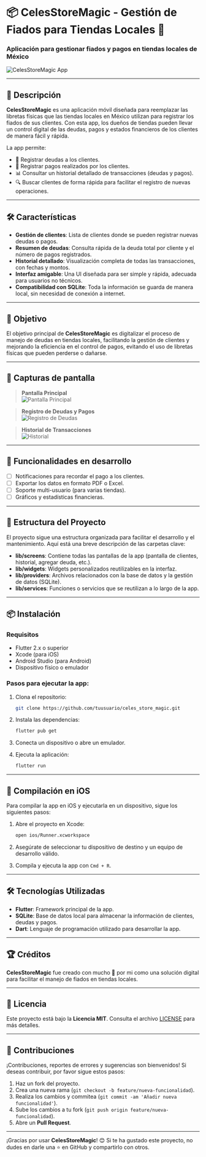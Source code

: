 
# 📦 CelesStoreMagic - Gestión de Fiados para Tiendas Locales 🏪

### Aplicación para gestionar fiados y pagos en tiendas locales de México

![CelesStoreMagic App](./assets/images/preview.png) <!-- Puedes agregar capturas de pantalla si tienes imágenes -->

---

## 🚀 Descripción

**CelesStoreMagic** es una aplicación móvil diseñada para reemplazar las libretas físicas que las tiendas locales en México utilizan para registrar los fiados de sus clientes. Con esta app, los dueños de tiendas pueden llevar un control digital de las deudas, pagos y estados financieros de los clientes de manera fácil y rápida. 

La app permite:
- 📝 Registrar deudas a los clientes.
- 💸 Registrar pagos realizados por los clientes.
- 📊 Consultar un historial detallado de transacciones (deudas y pagos).
- 🔍 Buscar clientes de forma rápida para facilitar el registro de nuevas operaciones.

---

## 🛠️ Características

- **Gestión de clientes**: Lista de clientes donde se pueden registrar nuevas deudas o pagos.
- **Resumen de deudas**: Consulta rápida de la deuda total por cliente y el número de pagos registrados.
- **Historial detallado**: Visualización completa de todas las transacciones, con fechas y montos.
- **Interfaz amigable**: Una UI diseñada para ser simple y rápida, adecuada para usuarios no técnicos.
- **Compatibilidad con SQLite**: Toda la información se guarda de manera local, sin necesidad de conexión a internet.

---

## 🎯 Objetivo

El objetivo principal de **CelesStoreMagic** es digitalizar el proceso de manejo de deudas en tiendas locales, facilitando la gestión de clientes y mejorando la eficiencia en el control de pagos, evitando el uso de libretas físicas que pueden perderse o dañarse.

---

## 📱 Capturas de pantalla

> **Pantalla Principal**  
![Pantalla Principal](./assets/images/screen1.PNG)  

> **Registro de Deudas y Pagos**  
![Registro de Deudas](./assets/images/screen2.png)  

> **Historial de Transacciones**  
![Historial](./assets/images/screen3.png)  

---

## 🚧 Funcionalidades en desarrollo

- [ ] Notificaciones para recordar el pago a los clientes.
- [ ] Exportar los datos en formato PDF o Excel.
- [ ] Soporte multi-usuario (para varias tiendas).
- [ ] Gráficos y estadísticas financieras.

---

## 🔧 Estructura del Proyecto

El proyecto sigue una estructura organizada para facilitar el desarrollo y el mantenimiento. Aquí está una breve descripción de las carpetas clave:

- **lib/screens**: Contiene todas las pantallas de la app (pantalla de clientes, historial, agregar deuda, etc.).
- **lib/widgets**: Widgets personalizados reutilizables en la interfaz.
- **lib/providers**: Archivos relacionados con la base de datos y la gestión de datos (SQLite).
- **lib/services**: Funciones o servicios que se reutilizan a lo largo de la app.

---

## 📦 Instalación

### Requisitos

- Flutter 2.x o superior
- Xcode (para iOS)
- Android Studio (para Android)
- Dispositivo físico o emulador

### Pasos para ejecutar la app:

1. Clona el repositorio:
   ```bash
   git clone https://github.com/tuusuario/celes_store_magic.git
   ```

2. Instala las dependencias:
   ```bash
   flutter pub get
   ```

3. Conecta un dispositivo o abre un emulador.

4. Ejecuta la aplicación:
   ```bash
   flutter run
   ```

---

## 🚀 Compilación en iOS

Para compilar la app en iOS y ejecutarla en un dispositivo, sigue los siguientes pasos:

1. Abre el proyecto en Xcode:
   ```bash
   open ios/Runner.xcworkspace
   ```

2. Asegúrate de seleccionar tu dispositivo de destino y un equipo de desarrollo válido.

3. Compila y ejecuta la app con `Cmd + R`.

---

## 🛠️ Tecnologías Utilizadas

- **Flutter**: Framework principal de la app.
- **SQLite**: Base de datos local para almacenar la información de clientes, deudas y pagos.
- **Dart**: Lenguaje de programación utilizado para desarrollar la app.

---

## 🏆 Créditos

**CelesStoreMagic** fue creado con mucho 💙 por mi como una solución digital para facilitar el manejo de fiados en tiendas locales.

---

## 📄 Licencia

Este proyecto está bajo la **Licencia MIT**. Consulta el archivo [LICENSE](./LICENSE) para más detalles.

---

## 🤝 Contribuciones

¡Contribuciones, reportes de errores y sugerencias son bienvenidos! Si deseas contribuir, por favor sigue estos pasos:

1. Haz un fork del proyecto.
2. Crea una nueva rama (`git checkout -b feature/nueva-funcionalidad`).
3. Realiza los cambios y commitea (`git commit -am 'Añadir nueva funcionalidad'`).
4. Sube los cambios a tu fork (`git push origin feature/nueva-funcionalidad`).
5. Abre un **Pull Request**.

---

¡Gracias por usar **CelesStoreMagic**! 😊 Si te ha gustado este proyecto, no dudes en darle una ⭐ en GitHub y compartirlo con otros.
